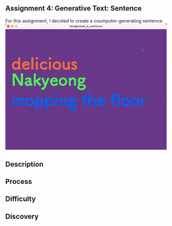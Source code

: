 ## Assignment 4: Generative Text: Sentence 

For this assignment, I decided to create a coumputer-generating sentence. 
![](sentence.gif)

## Description

## Process

## Difficulty

## Discovery 
